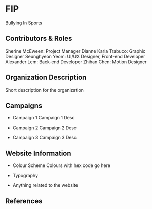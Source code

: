# FIP
Bullying In Sports

## Contributors & Roles
Sherine McEween: Project Manager
Dianne Karla Trabuco: Graphic Designer
Seunghyeon Yeom: UI/UX Designer, Front-end Developer
Alexander Lem: Back-end Developer
Zhihan Chen: Motion Designer

## Organization Description
Short description for the organization

## Campaigns
* Campaign 1
Campaign 1 Desc

* Campaign 2
Campaign 2 Desc

* Campaign 3
Campaign 3 Desc

## Website Information
* Colour Scheme
Colours with hex code go here

* Typography

* Anything related to the website

## References
